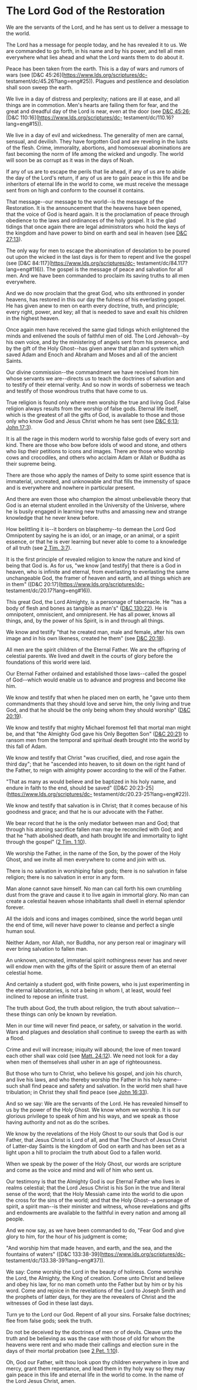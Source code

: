 # The Lord God of the Restoration

We are the servants of the Lord, and he has sent us to deliver a message to
the world.

The Lord has a message for people today, and he has revealed it to us. We are
commanded to go forth, in his name and by his power, and tell all men
everywhere what lies ahead and what the Lord wants them to do about it.

Peace has been taken from the earth. This is a day of wars and rumors of wars
(see [D&amp;C 45:26](https://www.lds.org/scriptures/dc-
testament/dc/45.26?lang=eng#25)). Plagues and pestilence and desolation shall
soon sweep the earth.

We live in a day of distress and perplexity; nations are ill at ease, and all
things are in commotion. Men's hearts are failing them for fear, and the great
and dreadful day of the Lord is near, even at the door (see [D&amp;C
45:26](https://www.lds.org/scriptures/dc-testament/dc/45.26?lang=eng#25);
[D&amp;C 110:16](https://www.lds.org/scriptures/dc-
testament/dc/110.16?lang=eng#15)).

We live in a day of evil and wickedness. The generality of men are carnal,
sensual, and devilish. They have forgotten God and are reveling in the lusts
of the flesh. Crime, immorality, abortions, and homosexual abominations are
fast becoming the norm of life among the wicked and ungodly. The world will
soon be as corrupt as it was in the days of Noah.

If any of us are to escape the perils that lie ahead, if any of us are to
abide the day of the Lord's return, if any of us are to gain peace in this
life and be inheritors of eternal life in the world to come, we must receive
the message sent from on high and conform to the counsel it contains.

That message--our message to the world--is the message of the Restoration. It
is the announcement that the heavens have been opened, that the voice of God
is heard again. It is the proclamation of peace through obedience to the laws
and ordinances of the holy gospel. It is the glad tidings that once again
there are legal administrators who hold the keys of the kingdom and have power
to bind on earth and seal in heaven (see [D&amp;C
27:13](https://www.lds.org/scriptures/dc-testament/dc/27.13?lang=eng#12)).

The only way for men to escape the abomination of desolation to be poured out
upon the wicked in the last days is for them to repent and live the gospel
(see [D&amp;C 84:117](https://www.lds.org/scriptures/dc-
testament/dc/84.117?lang=eng#116)). The gospel is the message of peace and
salvation for all men. And we have been commanded to proclaim its saving
truths to all men everywhere.

And we do now proclaim that the great God, who sits enthroned in yonder
heavens, has restored in this our day the fulness of his everlasting gospel.
He has given anew to men on earth every doctrine, truth, and principle; every
right, power, and key; all that is needed to save and exalt his children in
the highest heaven.

Once again men have received the same glad tidings which enlightened the minds
and enlivened the souls of faithful men of old. The Lord Jehovah--by his own
voice, and by the ministering of angels sent from his presence, and by the
gift of the Holy Ghost--has given anew that plan and system which saved Adam
and Enoch and Abraham and Moses and all of the ancient Saints.

Our divine commission--the commandment we have received from him whose
servants we are--directs us to teach the doctrines of salvation and to testify
of their eternal verity. And so now in words of soberness we teach and testify
of those wondrous truths that have come to us.

True religion is found only where men worship the true and living God. False
religion always results from the worship of false gods. Eternal life itself,
which is the greatest of all the gifts of God, is available to those and those
only who know God and Jesus Christ whom he has sent (see [D&amp;C
6:13](https://www.lds.org/scriptures/dc-testament/dc/6.13?lang=eng#12); [John
17:3](https://www.lds.org/scriptures/nt/john/17.3?lang=eng#2)).

It is all the rage in this modern world to worship false gods of every sort
and kind. There are those who bow before idols of wood and stone, and others
who lisp their petitions to icons and images. There are those who worship cows
and crocodiles, and others who acclaim Adam or Allah or Buddha as their
supreme being.

There are those who apply the names of Deity to some spirit essence that is
immaterial, uncreated, and unknowable and that fills the immensity of space
and is everywhere and nowhere in particular present.

And there are even those who champion the almost unbelievable theory that God
is an eternal student enrolled in the University of the Universe, where he is
busily engaged in learning new truths and amassing new and strange knowledge
that he never knew before.

How belittling it is--it borders on blasphemy--to demean the Lord God
Omnipotent by saying he is an idol, or an image, or an animal, or a spirit
essence, or that he is ever learning but never able to come to a knowledge of
all truth (see [2 Tim.
3:7](https://www.lds.org/scriptures/nt/2-tim/3.7?lang=eng#6)).

It is the first principle of revealed religion to know the nature and kind of
being that God is. As for us, "we know [and testify] that there is a God in
heaven, who is infinite and eternal, from everlasting to everlasting the same
unchangeable God, the framer of heaven and earth, and all things which are in
them" ([D&amp;C 20:17](https://www.lds.org/scriptures/dc-
testament/dc/20.17?lang=eng#16)).

This great God, the Lord Almighty, is a personage of tabernacle. He "has a
body of flesh and bones as tangible as man's" ([D&amp;C
130:22](https://www.lds.org/scriptures/dc-testament/dc/130.22?lang=eng#21)).
He is omnipotent, omniscient, and omnipresent. He has all power, knows all
things, and, by the power of his Spirit, is in and through all things.

We know and testify "that he created man, male and female, after his own image
and in his own likeness, created he them" (see [D&amp;C
20:18](https://www.lds.org/scriptures/dc-testament/dc/20.18?lang=eng#17)).

All men are the spirit children of the Eternal Father. We are the offspring of
celestial parents. We lived and dwelt in the courts of glory before the
foundations of this world were laid.

Our Eternal Father ordained and established those laws--called the gospel of
God--which would enable us to advance and progress and become like him.

We know and testify that when he placed men on earth, he "gave unto them
commandments that they should love and serve him, the only living and true
God, and that he should be the only being whom they should worship" ([D&amp;C
20:19](https://www.lds.org/scriptures/dc-testament/dc/20.19?lang=eng#18)).

We know and testify that mighty Michael foremost fell that mortal man might
be, and that "the Almighty God gave his Only Begotten Son" ([D&amp;C
20:21](https://www.lds.org/scriptures/dc-testament/dc/20.21?lang=eng#20)) to
ransom men from the temporal and spiritual death brought into the world by
this fall of Adam.

We know and testify that Christ "was crucified, died, and rose again the third
day"; that he "ascended into heaven, to sit down on the right hand of the
Father, to reign with almighty power according to the will of the Father.

"That as many as would believe and be baptized in his holy name, and endure in
faith to the end, should be saved" ([D&amp;C
20:23-25](https://www.lds.org/scriptures/dc-
testament/dc/20.23-25?lang=eng#22)).

We know and testify that salvation is in Christ; that it comes because of his
goodness and grace; and that he is our advocate with the Father.

We bear record that he is the only mediator between man and God; that through
his atoning sacrifice fallen man may be reconciled with God; and that he "hath
abolished death, and hath brought life and immortality to light through the
gospel" ([2 Tim.
1:10](https://www.lds.org/scriptures/nt/2-tim/1.10?lang=eng#9)).

We worship the Father, in the name of the Son, by the power of the Holy Ghost,
and we invite all men everywhere to come and join with us.

There is no salvation in worshiping false gods; there is no salvation in false
religion; there is no salvation in error in any form.

Man alone cannot save himself. No man can call forth his own crumbling dust
from the grave and cause it to live again in immortal glory. No man can create
a celestial heaven whose inhabitants shall dwell in eternal splendor forever.

All the idols and icons and images combined, since the world began until the
end of time, will never have power to cleanse and perfect a single human soul.

Neither Adam, nor Allah, nor Buddha, nor any person real or imaginary will
ever bring salvation to fallen man.

An unknown, uncreated, immaterial spirit nothingness never has and never will
endow men with the gifts of the Spirit or assure them of an eternal celestial
home.

And certainly a student god, with finite powers, who is just experimenting in
the eternal laboratories, is not a being in whom I, at least, would feel
inclined to repose an infinite trust.

The truth about God, the truth about religion, the truth about salvation--
these things can only be known by revelation.

Men in our time will never find peace, or safety, or salvation in the world.
Wars and plagues and desolation shall continue to sweep the earth as with a
flood.

Crime and evil will increase; iniquity will abound; the love of men toward
each other shall wax cold (see [Matt.
24:12](https://www.lds.org/scriptures/nt/matt/24.12?lang=eng#11)). We need not
look for a day when men of themselves shall usher in an age of righteousness.

But those who turn to Christ, who believe his gospel, and join his church, and
live his laws, and who thereby worship the Father in his holy name--such shall
find peace and safety and salvation. In the world men shall have tribulation;
in Christ they shall find peace (see [John
16:33](https://www.lds.org/scriptures/nt/john/16.33?lang=eng#32)).

And so we say: We are the servants of the Lord. He has revealed himself to us
by the power of the Holy Ghost. We know whom we worship. It is our glorious
privilege to speak of him and his ways, and we speak as those having authority
and not as do the scribes.

We know by the revelations of the Holy Ghost to our souls that God is our
Father, that Jesus Christ is Lord of all, and that The Church of Jesus Christ
of Latter-day Saints is the kingdom of God on earth and has been set as a
light upon a hill to proclaim the truth about God to a fallen world.

When we speak by the power of the Holy Ghost, our words are scripture and come
as the voice and mind and will of him who sent us.

Our testimony is that the Almighty God is our Eternal Father who lives in
realms celestial; that the Lord Jesus Christ is his Son in the true and
literal sense of the word; that the Holy Messiah came into the world to die
upon the cross for the sins of the world; and that the Holy Ghost--a personage
of spirit, a spirit man--is their minister and witness, whose revelations and
gifts and endowments are available to the faithful in every nation and among
all people.

And we now say, as we have been commanded to do, "Fear God and give glory to
him, for the hour of his judgment is come;

"And worship him that made heaven, and earth, and the sea, and the fountains
of waters" ([D&amp;C 133:38-39](https://www.lds.org/scriptures/dc-
testament/dc/133.38-39?lang=eng#37)).

We say: Come worship the Lord in the beauty of holiness. Come worship the
Lord, the Almighty, the King of creation. Come unto Christ and believe and
obey his law, for no man cometh unto the Father but by him or by his word.
Come and rejoice in the revelations of the Lord to Joseph Smith and the
prophets of latter days, for they are the revealers of Christ and the
witnesses of God in these last days.

Turn ye to the Lord our God. Repent of all your sins. Forsake false doctrines;
flee from false gods; seek the truth.

Do not be deceived by the doctrines of men or of devils. Cleave unto the truth
and be believing as was the case with those of old for whom the heavens were
rent and who made their callings and election sure in the days of their mortal
probation (see [2 Pet.
1:10](https://www.lds.org/scriptures/nt/2-pet/1.10?lang=eng#9)).

Oh, God our Father, wilt thou look upon thy children everywhere in love and
mercy, grant them repentance, and lead them in thy holy way so they may gain
peace in this life and eternal life in the world to come. In the name of the
Lord Jesus Christ, amen.

